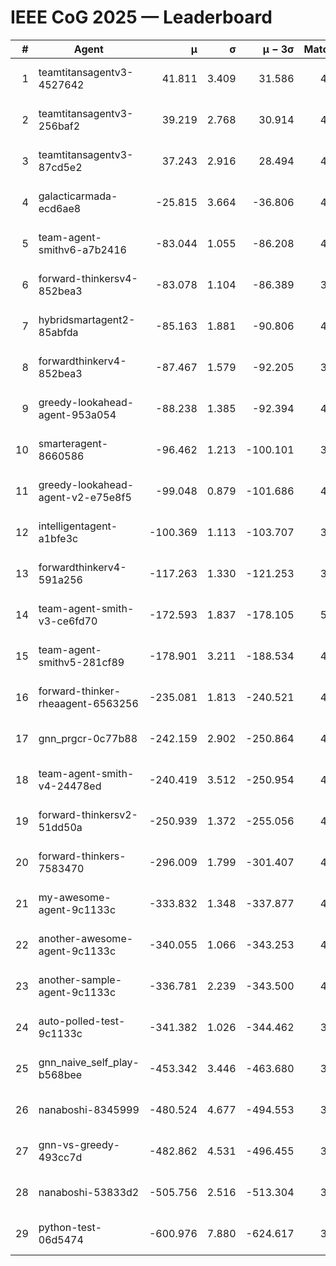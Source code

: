 # IEEE CoG 2025 — Leaderboard

| # | Agent | μ | σ | μ − 3σ | Matches | Updated |
|---:|---|---:|---:|---:|---:|---|
| 1 | teamtitansagentv3-4527642 | 41.811 | 3.409 | 31.586 | 4380 | 2025-08-18 22:10 |
| 2 | teamtitansagentv3-256baf2 | 39.219 | 2.768 | 30.914 | 4532 | 2025-08-18 22:10 |
| 3 | teamtitansagentv3-87cd5e2 | 37.243 | 2.916 | 28.494 | 4312 | 2025-08-18 22:10 |
| 4 | galacticarmada-ecd6ae8 | -25.815 | 3.664 | -36.806 | 4500 | 2025-08-18 22:10 |
| 5 | team-agent-smithv6-a7b2416 | -83.044 | 1.055 | -86.208 | 4480 | 2025-08-18 22:10 |
| 6 | forward-thinkersv4-852bea3 | -83.078 | 1.104 | -86.389 | 3566 | 2025-08-18 22:10 |
| 7 | hybridsmartagent2-85abfda | -85.163 | 1.881 | -90.806 | 4213 | 2025-08-18 22:10 |
| 8 | forwardthinkerv4-852bea3 | -87.467 | 1.579 | -92.205 | 3554 | 2025-08-18 22:10 |
| 9 | greedy-lookahead-agent-953a054 | -88.238 | 1.385 | -92.394 | 4128 | 2025-08-18 22:10 |
| 10 | smarteragent-8660586 | -96.462 | 1.213 | -100.101 | 3771 | 2025-08-18 22:10 |
| 11 | greedy-lookahead-agent-v2-e75e8f5 | -99.048 | 0.879 | -101.686 | 4568 | 2025-08-18 22:10 |
| 12 | intelligentagent-a1bfe3c | -100.369 | 1.113 | -103.707 | 3562 | 2025-08-18 22:10 |
| 13 | forwardthinkerv4-591a256 | -117.263 | 1.330 | -121.253 | 3954 | 2025-08-18 22:10 |
| 14 | team-agent-smith-v3-ce6fd70 | -172.593 | 1.837 | -178.105 | 5072 | 2025-08-18 22:10 |
| 15 | team-agent-smithv5-281cf89 | -178.901 | 3.211 | -188.534 | 4580 | 2025-08-18 22:10 |
| 16 | forward-thinker-rheaagent-6563256 | -235.081 | 1.813 | -240.521 | 4106 | 2025-08-18 22:10 |
| 17 | gnn_prgcr-0c77b88 | -242.159 | 2.902 | -250.864 | 4250 | 2025-08-18 22:10 |
| 18 | team-agent-smith-v4-24478ed | -240.419 | 3.512 | -250.954 | 4652 | 2025-08-18 22:10 |
| 19 | forward-thinkersv2-51dd50a | -250.939 | 1.372 | -255.056 | 4526 | 2025-08-18 22:10 |
| 20 | forward-thinkers-7583470 | -296.009 | 1.799 | -301.407 | 4120 | 2025-08-18 22:10 |
| 21 | my-awesome-agent-9c1133c | -333.832 | 1.348 | -337.877 | 4720 | 2025-08-18 22:10 |
| 22 | another-awesome-agent-9c1133c | -340.055 | 1.066 | -343.253 | 4800 | 2025-08-18 22:10 |
| 23 | another-sample-agent-9c1133c | -336.781 | 2.239 | -343.500 | 4340 | 2025-08-18 22:10 |
| 24 | auto-polled-test-9c1133c | -341.382 | 1.026 | -344.462 | 3940 | 2025-08-18 22:10 |
| 25 | gnn_naive_self_play-b568bee | -453.342 | 3.446 | -463.680 | 3720 | 2025-08-18 22:10 |
| 26 | nanaboshi-8345999 | -480.524 | 4.677 | -494.553 | 3800 | 2025-08-18 22:10 |
| 27 | gnn-vs-greedy-493cc7d | -482.862 | 4.531 | -496.455 | 3660 | 2025-08-18 22:10 |
| 28 | nanaboshi-53833d2 | -505.756 | 2.516 | -513.304 | 3380 | 2025-08-18 22:10 |
| 29 | python-test-06d5474 | -600.976 | 7.880 | -624.617 | 3630 | 2025-08-18 22:10 |

